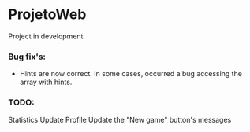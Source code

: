 # ProjetoWeb
Project in development

### Bug fix's:

 - Hints are now correct. In some cases, occurred a bug accessing the array with hints. 


### TODO:

Statistics
Update Profile
Update the "New game" button's messages


